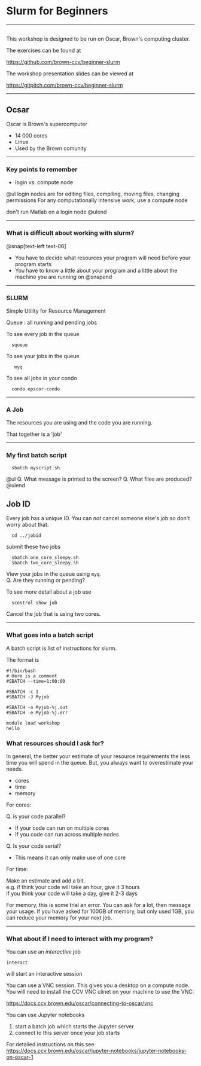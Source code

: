# Slurm for Beginners

---

##  

This workshop is designed to be run on Oscar, Brown's computing cluster.  

The exercises can be found at 

https://github.com/brown-ccv/beginner-slurm

The workshop presentation slides can be viewed at

https://gitpitch.com/brown-ccv/beginner-slurm

---

## Ocsar

Oscar is Brown's supercomputer

* 14 000 cores
* Linux
* Used by the Brown comunity 

---

### Key points to remember


- login vs. compute node

@ul
login nodes are for editing files, compiling, moving files, changing permissions
For any computationally intensive work, use a compute node

don't run Matlab on a login node
@ulend

---

### What is difficult about working with slurm?

@snap[text-left text-06]
- You have to decide what resources your program will need before your program starts
- You have to know a little about your program and a little about the machine you are running on
@snapend

---
### SLURM 

Simple Utility for Resource Management

Queue : all running and pending jobs

To see every job in the queue

```
  squeue
```

To see your jobs in the queue

```
   myq
```
 
To see all jobs in your condo

```
  condo epscor-condo
```

---

### A Job

The resources you are using and the code you are running.

That together is a 'job'

---

### My first batch script

```
  sbatch myscript.sh
```

@ul
Q. What message is printed to the screen?
Q. What files are produced?
@ulend

## Job ID

Every job has a unique ID.  You can *not* cancel someone else's job so don't worry about that.

```
  cd ../jobid
```
submit these two jobs

```
  sbatch one_core_sleepy.sh
  sbatch two_core_sleepy.sh
```

View your jobs in the queue using `myq`.  
Q. Are they running or pending?

To see more detail about a job use

```
  scontrol show job
```

Cancel the job that is using two cores.

---

### What goes into a batch script

A batch script is list of instructions for slurm.  

The format is

```
#!/bin/bash
# Here is a comment
#SBATCH --time=1:00:00

#SBATCH -c 1
#SBATCH -J Myjob

#SBATCH -o Myjob-%j.out
#SBATCH -e Myjob-%j.err

module load workshop
hello

```

### What resources should I ask for?

In general, the better your estimate of your resource requirements the less time you will spend in the queue. But, you always want to overestimate your needs.

- cores
- time
- memory

For cores:

Q.  is your code parallel?  <br>

 - If your code can run on multiple cores
 - If you code can run across multiple nodes
    
Q. Is your code serial? <br>
 
 - This means it can only make use of one core
    
For time:

Make an estimate and add a bit. <br> 
e.g. if think your code will take an hour, give it 3 hours <br>
if you think your code will take a day, give it 2-3 days
 
For memory, this is some trial an error.  You can ask for a lot, then message your usage.  If you have asked for 100GB of memory, but only used 1GB, you can reduce your memory for your next job. 

---

### What about if I need to interact with my program?

You can use an *interactive* job

```
interact
```

will start an interactive session

You can use a VNC session.  This gives you a desktop on a compute node. You will need to install the CCV VNC clinet on your machine to use the VNC:

https://docs.ccv.brown.edu/oscar/connecting-to-oscar/vnc

You can use Jupyter notebooks

1. start a batch job which starts the Jupyter server
2. connect to this server once your job starts

For detailed instructions on this see 
https://docs.ccv.brown.edu/oscar/jupyter-notebooks/jupyter-notebooks-on-oscar-1

